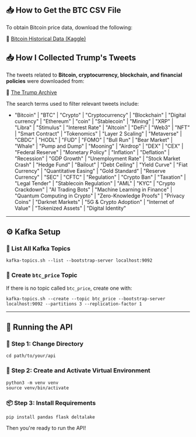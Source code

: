 <h2>📥 How to Get the BTC CSV File</h2>
<p>To obtain Bitcoin price data, download the following:</p>
<p>🔗 <a href="https://www.kaggle.com/datasets/mczielinski/bitcoin-historical-data">Bitcoin Historical Data (Kaggle)</a></p>

<h2>📥 How I Collected Trump's Tweets</h2>
<p>The tweets related to <b>Bitcoin, cryptocurrency, blockchain, and financial policies</b> were downloaded from:</p>
<p>🔗 <a href="https://www.thetrumparchive.com/?resultssortOption=%22Latest%22">The Trump Archive</a></p>

<p>The search terms used to filter relevant tweets include:</p>
<ul>
  <li>"Bitcoin" | "BTC" | "Crypto" | "Cryptocurrency" | "Blockchain" | "Digital currency" | "Ethereum" | "coin" | "Stablecoin" | "Mining" | "XRP" | "Libra" | "Stimulus" | "Interest Rate" | "Altcoin" | "DeFi" | "Web3" | "NFT" | "Smart Contract" | "Tokenomics" | "Layer 2 Scaling" | "Metaverse" | "CBDC" | "HODL" | "FUD" | "FOMO" | "Bull Run" | "Bear Market" | "Whale" | "Pump and Dump" | "Mooning" | "Airdrop" | "DEX" | "CEX" | "Federal Reserve" | "Monetary Policy" | "Inflation" | "Deflation" | "Recession" | "GDP Growth" | "Unemployment Rate" | "Stock Market Crash" | "Hedge Fund" | "Bailout" | "Debt Ceiling" | "Yield Curve" | "Fiat Currency" | "Quantitative Easing" | "Gold Standard" | "Reserve Currency" | "SEC" | "CFTC" | "Regulation" | "Crypto Ban" | "Taxation" | "Legal Tender" | "Stablecoin Regulation" | "AML" | "KYC" | "Crypto Crackdown" | "AI Trading Bots" | "Machine Learning in Finance" | "Quantum Computing in Crypto" | "Zero-Knowledge Proofs" | "Privacy Coins" | "Darknet Markets" | "5G & Crypto Adoption" | "Internet of Value" | "Tokenized Assets" | "Digital Identity"</li>
</ul>

<hr>

<h2>⚙️ Kafka Setup</h2>

<h3>📄 List All Kafka Topics</h3>
<pre><code>kafka-topics.sh --list --bootstrap-server localhost:9092</code></pre>

<h3>🧱 Create <code>btc_price</code> Topic</h3>
<p>If there is no topic called <code>btc_price</code>, create one with:</p>
<pre><code>kafka-topics.sh --create --topic btc_price --bootstrap-server localhost:9092 --partitions 3 --replication-factor 1</code></pre>

<hr>

<h2>🚀 Running the API</h2>

<h3>📂 Step 1: Change Directory</h3>
<pre><code>cd path/to/your/api</code></pre>

<h3>🐍 Step 2: Create and Activate Virtual Environment</h3>
<pre><code>python3 -m venv venv
source venv/bin/activate</code></pre>

<h3>📦 Step 3: Install Requirements</h3>
<pre><code>pip install pandas flask deltalake</code></pre>

<p>Then you're ready to run the API!</p>
